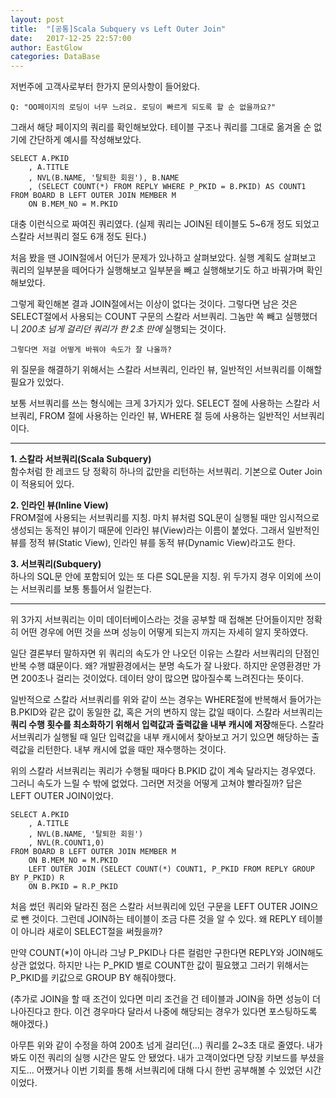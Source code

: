 ```yaml
---
layout: post
title:  "[공통]Scala Subquery vs Left Outer Join"
date:   2017-12-25 22:57:00
author: EastGlow
categories: DataBase
---
```


저번주에 고객사로부터 한가지 문의사항이 들어왔다.

`Q: "OO페이지의 로딩이 너무 느려요. 로딩이 빠르게 되도록 할 순 없을까요?"`

그래서 해당 페이지의 쿼리를 확인해보았다. 테이블 구조나 쿼리를 그대로 옮겨올 순 없기에 간단하게 예시를 작성해보았다.

~~~
SELECT A.PKID
	, A.TITLE
    , NVL(B.NAME, '탈퇴한 회원'), B.NAME
    , (SELECT COUNT(*) FROM REPLY WHERE P_PKID = B.PKID) AS COUNT1
FROM BOARD B LEFT OUTER JOIN MEMBER M
	ON B.MEM_NO = M.PKID
~~~

대충 이런식으로 짜여진 쿼리였다. (실제 쿼리는 JOIN된 테이블도 5~6개 정도 되었고 스칼라 서브쿼리 절도 6개 정도 된다.)

처음 봤을 땐 JOIN절에서 어딘가 문제가 있나하고 살펴보았다. 실행 계획도 살펴보고 쿼리의 일부분을 떼어다가 실행해보고 일부분을 빼고 실행해보기도 하고 바꿔가며 확인해보았다.

그렇게 확인해본 결과 JOIN절에서는 이상이 없다는 것이다. 그렇다면 남은 것은 SELECT절에서 사용되는 COUNT 구문의 스칼라 서브쿼리. 그놈만 쏙 빼고 실행했더니 *200초 넘게 걸리던 쿼리가 한 2초 만에* 실행되는 것이다.

`그렇다면 저걸 어떻게 바꿔야 속도가 잘 나올까?`

위 질문을 해결하기 위해서는 스칼라 서브쿼리, 인라인 뷰, 일반적인 서브쿼리를 이해할 필요가 있었다.

보통 서브쿼리를 쓰는 형식에는 크게 3가지가 있다. SELECT 절에 사용하는 스칼라 서브쿼리, FROM 절에 사용하는 인라인 뷰, WHERE 절 등에 사용하는 일반적인 서브쿼리이다.

_ _ _

**1. 스칼라 서브쿼리(Scala Subquery)**  
함수처럼 한 레코드 당 정확히 하나의 값만을 리턴하는 서브쿼리. 기본으로 Outer Join이 적용되어 있다.

**2. 인라인 뷰(Inline View)**  
FROM절에 사용되는 서브쿼리를 지칭. 마치 뷰처럼 SQL문이 실행될 때만 임시적으로 생성되는 동적인 뷰이기 때문에 인라인 뷰(View)라는 이름이 붙었다. 그래서 일반적인 뷰를 정적 뷰(Static View), 인라인 뷰를 동적 뷰(Dynamic View)라고도 한다.

**3. 서브쿼리(Subquery)**  
하나의 SQL문 안에 포함되어 있는 또 다른 SQL문을 지칭. 위 두가지 경우 이외에 쓰이는 서브쿼리를 보통 통틀어서 일컫는다.

_ _ _

위 3가지 서브쿼리는 이미 데이터베이스라는 것을 공부할 때 접해본 단어들이지만 정확히 어떤 경우에 어떤 것을 쓰며 성능이 어떻게 되는지 까지는 자세히 알지 못하였다.

일단 결론부터 말하자면 위 쿼리의 속도가 안 나오던 이유는 스칼라 서브쿼리의 단점인 반복 수행 떄문이다. 왜? 개발환경에서는 분명 속도가 잘 나왔다. 하지만 운영환경만 가면 200초나 걸리는 것이었다. 데이터 양이 많으면 많아질수록 느려진다는 뜻이다.

일반적으로 스칼라 서브쿼리를 위와 같이 쓰는 경우는 WHERE절에 반복해서 들어가는 B.PKID와 같은 값이 동일한 값, 혹은 거의 변하지 않는 값일 때이다. 스칼라 서브쿼리는 **쿼리 수행 횟수를 최소화하기 위해서 입력값과 출력값을 내부 캐시에 저장**해둔다. 스칼라 서브쿼리가 실행될 때 일단 입력값을 내부 캐시에서 찾아보고 거기 있으면 해당하는 출력값을 리턴한다. 내부 캐시에 없을 때만 재수행하는 것이다.

위의 스칼라 서브쿼리는 쿼리가 수행될 때마다 B.PKID 값이 계속 달라지는 경우였다. 그러니 속도가 느릴 수 밖에 없었다. 그러면 저것을 어떻게 고쳐야 빨라질까? 답은 LEFT OUTER JOIN이었다.

~~~
SELECT A.PKID
	, A.TITLE
    , NVL(B.NAME, '탈퇴한 회원')
    , NVL(R.COUNT1,0)
FROM BOARD B LEFT OUTER JOIN MEMBER M
	ON B.MEM_NO = M.PKID
    LEFT OUTER JOIN (SELECT COUNT(*) COUNT1, P_PKID FROM REPLY GROUP BY P_PKID) R
    ON B.PKID = R.P_PKID
~~~

처음 썼던 쿼리와 달라진 점은 스칼라 서브쿼리에 있던 구문을 LEFT OUTER JOIN으로 뺀 것이다. 그런데 JOIN하는 테이블이 조금 다른 것을 알 수 있다. 왜 REPLY 테이블이 아니라 새로이 SELECT절을 써줬을까?

만약 COUNT(*)이 아니라 그냥 P_PKID나 다른 컬럼만 구한다면 REPLY와 JOIN해도 상관 없었다. 하지만 나는 P_PKID 별로 COUNT한 값이 필요했고 그러기 위해서는 P_PKID를 키값으로 GROUP BY 해줘야했다.

(추가로 JOIN을 할 때 조건이 있다면 미리 조건을 건 테이블과 JOIN을 하면 성능이 더 나아진다고 한다. 이건 경우마다 달라서 나중에 해당되는 경우가 있다면 포스팅하도록 해야겠다.)

아무튼 위와 같이 수정을 하여 200초 넘게 걸리던(...) 쿼리를 2~3초 대로 줄였다. 내가 봐도 이전 쿼리의 실행 시간은 말도 안 됐었다. 내가 고객이었다면 당장 키보드를 부셨을지도... 어쨌거나 이번 기회를 통해 서브쿼리에 대해 다시 한번 공부해볼 수 있었던 시간이었다.
